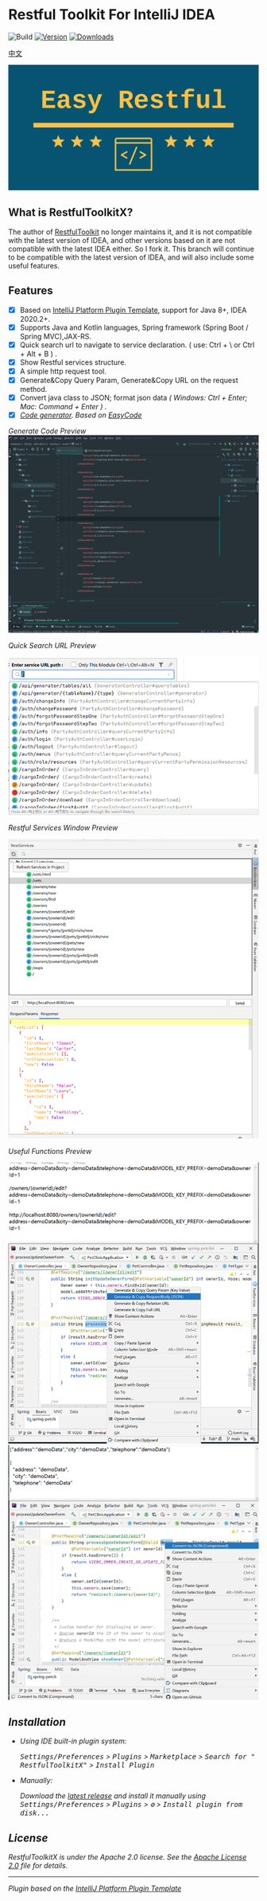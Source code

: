 # Restful Toolkit For IntelliJ IDEA

![Build](https://github.com/huangbaihua001/RestfulToolkitX/workflows/Build/badge.svg)
[![Version](https://img.shields.io/jetbrains/plugin/v/jiux.net.plugin.restful.toolkit.svg)](https://plugins.jetbrains.com/plugin/18118-restfultoolkitx)
[![Downloads](https://img.shields.io/jetbrains/plugin/d/jiux.net.plugin.restful.toolkit.svg)](https://plugins.jetbrains.com/plugin/jiux.net.plugin.restful.toolkit)

[中文](README_zh_CN.md)

![logo.png](img/logo2.png)

## What is RestfulToolkitX?

The author of [RestfulToolkit][RestfulToolkit] no longer maintains it, and it is not compatible with the latest version of IDEA, 
and other versions based on it are not compatible with the latest IDEA either. So I fork it.
This branch will continue to be compatible with the latest version of IDEA, and will also include some useful features.


## Features

- [x] Based on [IntelliJ Platform Plugin Template][template], support for Java 8+, IDEA 2020.2+.
- [x] Supports Java and Kotlin languages, Spring framework (Spring Boot / Spring MVC),JAX-RS.
- [x] Quick search url to navigate to service declaration. ( use: Ctrl + \ or Ctrl + Alt + B ) .
- [x] Show Restful services structure.
- [x] A simple http request tool.
- [x] Generate&Copy Query Param, Generate&Copy URL on the request method.
- [x] Convert java class to JSON; format json data <em>( Windows: Ctrl + Enter; Mac: Command + Enter ) .
- [x] [Code generator](codeGen.md). Based on [EasyCode]

Generate Code Preview
![code_gen_preview.png](img/code_gen_preview_1.gif)

Quick Search URL Preview

![searchService.png](img/searchService.png)

Restful Services Window Preview

![restServiceWindow.png](img/rest_resp_highlight.png)

Useful Functions Preview

![gen_copy.png](img/gen_copy.png)
![convert_json.png](img/convert_json.png)


## Installation

- Using IDE built-in plugin system:

  <kbd>Settings/Preferences</kbd> > <kbd>Plugins</kbd> > <kbd>Marketplace</kbd> > <kbd>Search for "
  RestfulToolkitX"</kbd> >
  <kbd>Install Plugin</kbd>

- Manually:

  Download the [latest release](https://github.com/huangbaihua001/restful-toolkit/releases/latest) and install it
  manually using
  <kbd>Settings/Preferences</kbd> > <kbd>Plugins</kbd> > <kbd>⚙️</kbd> > <kbd>Install plugin from disk...</kbd>



## License

RestfulToolkitX is under the Apache 2.0 license. See the [Apache License 2.0](http://www.apache.org/licenses/LICENSE-2.0) file for details.

---
Plugin based on the [IntelliJ Platform Plugin Template][template]

[template]: https://github.com/JetBrains/intellij-platform-plugin-template

[RestfulToolkit]: https://github.com/mrmanzhaow/RestfulToolkit

[EasyCode]: https://github.com/makejavas/EasyCode
